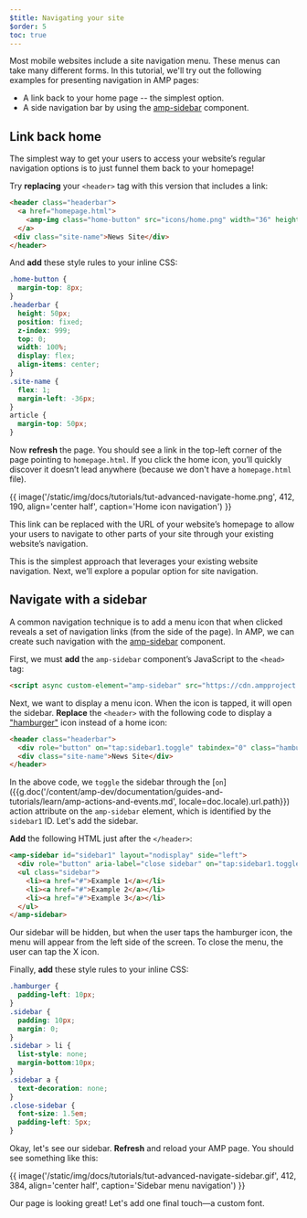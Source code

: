 ```yaml
---
$title: Navigating your site
$order: 5
toc: true
---
```




Most mobile websites include a site navigation menu. These menus can take many different forms. In this tutorial, we'll try out the following examples for presenting navigation in AMP pages:

- A link back to your home page -- the simplest option.
- A side navigation bar by using the [amp-sidebar](/docs/reference/components/amp-sidebar.html) component.

## Link back home

The simplest way to get your users to access your website’s regular navigation options is to just funnel them back to your homepage!

Try **replacing** your `<header>` tag with this version that includes a link:

```html
<header class="headerbar">
  <a href="homepage.html">
    <amp-img class="home-button" src="icons/home.png" width="36" height="36"></amp-img>
  </a>
 <div class="site-name">News Site</div>
</header>
```

And **add** these style rules to your inline CSS:

```css
.home-button {
  margin-top: 8px;
}
.headerbar {
  height: 50px;
  position: fixed;
  z-index: 999;
  top: 0;
  width: 100%;
  display: flex;
  align-items: center;
}
.site-name {
  flex: 1;
  margin-left: -36px;
}
article {
  margin-top: 50px;
}
```

Now **refresh** the page. You should see a link in the top-left corner of the page pointing to `homepage.html`.  If you click the home icon, you’ll quickly discover it doesn’t lead anywhere (because we don't have a `homepage.html` file).

{{ image('/static/img/docs/tutorials/tut-advanced-navigate-home.png', 412, 190, align='center half', caption='Home icon navigation') }}

This link can be replaced with the URL of your website’s homepage to allow your users to navigate to other parts of your site through your existing website’s navigation.

This is the simplest approach that leverages your existing website navigation. Next, we’ll explore a popular option for site navigation.


## Navigate with a sidebar

A common navigation technique is to add a menu icon that when clicked reveals a set of navigation links (from the side of the page). In AMP,  we can create such navigation with the [amp-sidebar](/docs/reference/components/amp-sidebar.html) component.

First, we must **add** the `amp-sidebar` component’s JavaScript to the `<head>` tag:

```html
<script async custom-element="amp-sidebar" src="https://cdn.ampproject.org/v0/amp-sidebar-0.1.js"></script>
```

Next, we want to display a menu icon.  When the icon is tapped, it will open the sidebar. **Replace** the `<header>` with the following code to display a ["hamburger"](https://en.wikipedia.org/wiki/Hamburger_button) icon instead of a home icon:

```html
<header class="headerbar">
  <div role="button" on="tap:sidebar1.toggle" tabindex="0" class="hamburger">☰</div>
  <div class="site-name">News Site</div>
</header>
```

In the above code, we `toggle` the sidebar through the [`on`]({{g.doc('/content/amp-dev/documentation/guides-and-tutorials/learn/amp-actions-and-events.md', locale=doc.locale).url.path}}) action attribute on the `amp-sidebar` element, which is identified by the `sidebar1` ID.  Let's add the sidebar.


**Add** the following HTML just after the `</header>`:

```html
<amp-sidebar id="sidebar1" layout="nodisplay" side="left">
  <div role="button" aria-label="close sidebar" on="tap:sidebar1.toggle" tabindex="0" class="close-sidebar">✕</div>
  <ul class="sidebar">
    <li><a href="#">Example 1</a></li>
    <li><a href="#">Example 2</a></li>
    <li><a href="#">Example 3</a></li>
  </ul>
</amp-sidebar>
```

Our sidebar will be hidden, but when the user taps the hamburger icon, the menu will appear from the left side of the screen.  To close the menu, the user can tap the X icon.

Finally, **add** these style rules to your inline CSS:

```css
.hamburger {
  padding-left: 10px;
}
.sidebar {
  padding: 10px;
  margin: 0;
}
.sidebar > li {
  list-style: none;
  margin-bottom:10px;
}
.sidebar a {
  text-decoration: none;
}
.close-sidebar {
  font-size: 1.5em;
  padding-left: 5px;
}
```

Okay, let's see our sidebar. **Refresh** and reload your AMP page.  You should see something like this:

{{ image('/static/img/docs/tutorials/tut-advanced-navigate-sidebar.gif', 412, 384, align='center half', caption='Sidebar menu navigation') }}

Our page is looking great!  Let's add one final touch&mdash;a custom font.
